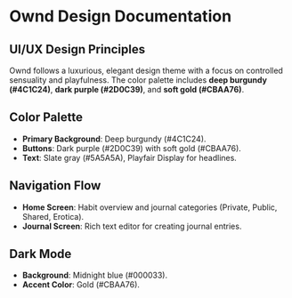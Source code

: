 # Ownd Design Documentation

## UI/UX Design Principles
Ownd follows a luxurious, elegant design theme with a focus on controlled sensuality and playfulness. The color palette includes **deep burgundy (#4C1C24)**, **dark purple (#2D0C39)**, and **soft gold (#CBAA76)**.

## Color Palette
- **Primary Background**: Deep burgundy (#4C1C24).
- **Buttons**: Dark purple (#2D0C39) with soft gold (#CBAA76).
- **Text**: Slate gray (#5A5A5A), Playfair Display for headlines.

## Navigation Flow
- **Home Screen**: Habit overview and journal categories (Private, Public, Shared, Erotica).
- **Journal Screen**: Rich text editor for creating journal entries.

## Dark Mode
- **Background**: Midnight blue (#000033).
- **Accent Color**: Gold (#CBAA76).
